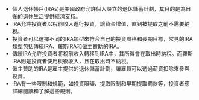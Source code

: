 

- 個人退休帳戶(IRAs)是美國政府允許個人設立的退休儲蓄計劃，其目的是為日後的退休生活提供經濟支持。
- IRA允許投資者以稅前收入進行投資，讓資金增值，直到被提取之前不需要納稅。
- 投資者可以選擇不同的IRA類型來符合自己的投資風格和長期目標，常見的IRA類型包括傳統IRA、羅斯IRA和僱主贊助的IRA。
- 傳統IRA允許投資者將稅前收入轉移到IRA中，其所得會在取出時納稅。而羅斯IRA則是投資者使用稅後收入，且在取出時不納稅。
- 僱主贊助的IRA是雇主提供的退休儲蓄計劃，讓雇員可以透過薪資扣除來參與投資。
- IRA有一些限制和規範，如投資限額、提取限制和早期提取罰款等，投資者應詳細閱讀和了解這些規則。